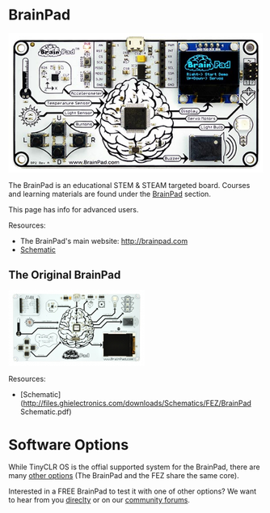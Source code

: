 # BrainPad
![BrainPad](images/brainPad.jpg)

The BrainPad is an educational STEM & STEAM targeted board. Courses and learning materials are found under the [BrainPad](../../brainpad/intro.md) section. 

This page has info for advanced users.

Resources:
* The BrainPad's main website: http://brainpad.com
* [Schematic]()

## The Original BrainPad
![Original BrainPad](images/original-brainpad.jpg)

Resources:
* [Schematic](http://files.ghielectronics.com/downloads/Schematics/FEZ/BrainPad Schematic.pdf)

# Software Options
While TinyCLR OS is the offial supported system for the BrainPad, there are many [other options](fez.md#other-options) (The BrainPad and the FEZ share the same core).

Interested in a FREE BrainPad to test it with one of other options? We want to hear from you [direclty](https://www.ghielectronics.com/contact) or on our [community forums](https://forums.ghielectronics.com/).
